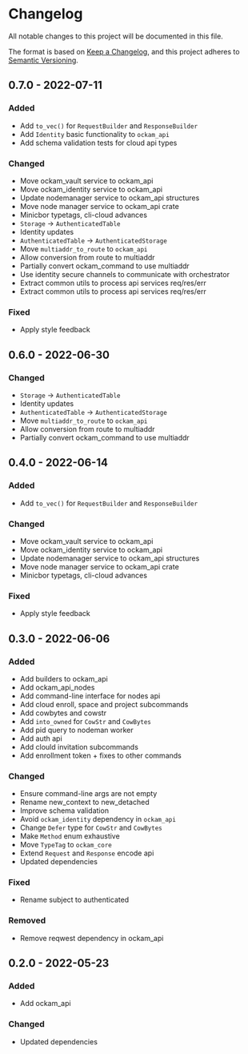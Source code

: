 # Changelog
All notable changes to this project will be documented in this file.

The format is based on [Keep a Changelog](https://keepachangelog.com/en/1.0.0/),
and this project adheres to [Semantic Versioning](https://semver.org/spec/v2.0.0.html).

## 0.7.0 - 2022-07-11

### Added

- Add `to_vec()` for `RequestBuilder` and `ResponseBuilder`
- Add `Identity` basic functionality to `ockam_api`
- Add schema validation tests for cloud api types

### Changed

- Move ockam_vault service to ockam_api
- Move ockam_identity service to ockam_api
- Update nodemanager service to ockam_api structures
- Move node manager service to ockam_api crate
- Minicbor typetags, cli-cloud advances
- `Storage` -> `AuthenticatedTable`
- Identity updates
- `AuthenticatedTable` -> `AuthenticatedStorage`
- Move `multiaddr_to_route` to `ockam_api`
- Allow conversion from route to multiaddr
- Partially convert ockam_command to use multiaddr
- Use identity secure channels to communicate with orchestrator
- Extract common utils to process api services req/res/err
- Extract common utils to process api services req/res/err

### Fixed

- Apply style feedback

## 0.6.0 - 2022-06-30

### Changed

- `Storage` -> `AuthenticatedTable`
- Identity updates
- `AuthenticatedTable` -> `AuthenticatedStorage`
- Move `multiaddr_to_route` to `ockam_api`
- Allow conversion from route to multiaddr
- Partially convert ockam_command to use multiaddr

## 0.4.0 - 2022-06-14

### Added

- Add `to_vec()` for `RequestBuilder` and `ResponseBuilder`

### Changed

- Move ockam_vault service to ockam_api
- Move ockam_identity service to ockam_api
- Update nodemanager service to ockam_api structures
- Move node manager service to ockam_api crate
- Minicbor typetags, cli-cloud advances

### Fixed

- Apply style feedback

## 0.3.0 - 2022-06-06

### Added

- Add builders to ockam_api
- Add ockam_api_nodes
- Add command-line interface for nodes api
- Add cloud enroll, space and project subcommands
- Add cowbytes and cowstr
- Add `into_owned` for `CowStr` and `CowBytes`
- Add pid query to nodeman worker
- Add auth api
- Add clould invitation subcommands
- Add enrollment token + fixes to other commands

### Changed

- Ensure command-line args are not empty
- Rename new_context to new_detached
- Improve schema validation
- Avoid `ockam_identity` dependency in `ockam_api`
- Change `Defer` type for `CowStr` and `CowBytes`
- Make `Method` enum exhaustive
- Move `TypeTag` to `ockam_core`
- Extend `Request` and `Response` encode api
- Updated dependencies

### Fixed

- Rename subject to authenticated

### Removed

- Remove reqwest dependency in ockam_api

## 0.2.0 - 2022-05-23

### Added

- Add ockam_api

### Changed

- Updated dependencies


